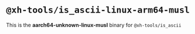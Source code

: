 # `@xh-tools/is_ascii-linux-arm64-musl`

This is the **aarch64-unknown-linux-musl** binary for `@xh-tools/is_ascii`
